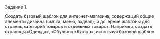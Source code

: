 
Задание 1.

Создать базовый шаблон для интернет-магазина, 
содержащий общие элементы дизайна (шапка, меню, подвал), 
и дочерние шаблоны для страниц категорий товаров и отдельных товаров. 
Например, создать страницы «Одежда», «Обувь» и «Куртка», используя базовый шаблон.
